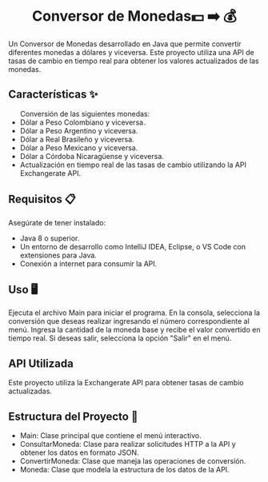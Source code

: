 <h1 align =center>Conversor de Monedas💵 ➡️ 💰</h1> 

Un Conversor de Monedas desarrollado en Java que permite convertir diferentes monedas a dólares y viceversa. Este proyecto utiliza una API de tasas de cambio en tiempo real para obtener los valores actualizados de las monedas.

<h2>Características ✨</h2>
<ul> Conversión de las siguientes monedas:
<li>Dólar a Peso Colombiano y viceversa.</li>
<li>Dólar a Peso Argentino y viceversa.</li>
<li>Dólar a Real Brasileño y viceversa.</li>
<li>Dólar a Peso Mexicano y viceversa.</li>
<li>Dólar a Córdoba Nicaragüense y viceversa.</li>
<li>Actualización en tiempo real de las tasas de cambio utilizando la API Exchangerate API.</li>
</ul>
<h2>Requisitos 📋</h2>
Asegúrate de tener instalado:
<ul>
<li>Java 8 o superior.</li>
<li>Un entorno de desarrollo como IntelliJ IDEA, Eclipse, o VS Code con extensiones para Java.</li>
<li>Conexión a internet para consumir la API.</li>
</ul>

<h2>Uso 🖥️</h2>
Ejecuta el archivo Main para iniciar el programa.
En la consola, selecciona la conversión que deseas realizar ingresando el número correspondiente al menú.
Ingresa la cantidad de la moneda base y recibe el valor convertido en tiempo real.
Si deseas salir, selecciona la opción "Salir" en el menú.

<h2>API Utilizada </h2>
Este proyecto utiliza la Exchangerate API para obtener tasas de cambio actualizadas.

<h2>Estructura del Proyecto 📂</h2>
<ul>
<li>Main: Clase principal que contiene el menú interactivo.</li>
<li>ConsultarMoneda: Clase para realizar solicitudes HTTP a la API y obtener los datos en formato JSON.</li>
<li>ConvertirMoneda: Clase que maneja las operaciones de conversión.</li>
<li>Moneda: Clase que modela la estructura de los datos de la API.</li>
</ul>
